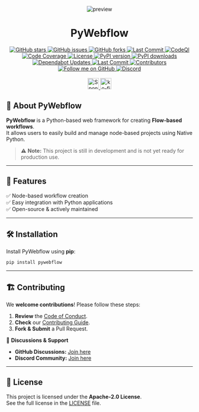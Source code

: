 <p align="center">
  <img src="https://github.com/user-attachments/assets/b4d68d31-145f-45e0-8bd8-64a4fcdf1056" alt="preview" />
</p>

<h1 align="center">PyWebflow</h1>

<p align="center">
  <a href="https://github.com/muhammad-fiaz/pywebflow/stargazers">
    <img src="https://img.shields.io/github/stars/muhammad-fiaz/pywebflow?style=social" alt="GitHub stars" />
  </a>
  <a href="https://github.com/muhammad-fiaz/pywebflow/issues">
    <img src="https://img.shields.io/github/issues/muhammad-fiaz/pywebflow" alt="GitHub issues" />
  </a>
  <a href="https://github.com/muhammad-fiaz/pywebflow/network/members">
    <img src="https://img.shields.io/github/forks/muhammad-fiaz/pywebflow?style=social" alt="GitHub forks" />
  </a>
  <a href="https://github.com/muhammad-fiaz/pywebflow/commits/main">
    <img src="https://img.shields.io/github/last-commit/muhammad-fiaz/pywebflow?style=flat" alt="Last Commit" />
  </a>
  <a href="https://github.com/muhammad-fiaz/pywebflow/actions/workflows/github-code-scanning/codeql">
    <img src="https://github.com/muhammad-fiaz/pywebflow/actions/workflows/github-code-scanning/codeql/badge.svg" alt="CodeQl" />
  </a>
  <a href="https://codecov.io/gh/muhammad-fiaz/pywebflow">
    <img src="https://img.shields.io/codecov/c/github/muhammad-fiaz/pywebflow?style=flat" alt="Code Coverage" />
  </a>
  <a href="https://github.com/muhammad-fiaz/pywebflow/blob/main/LICENSE">
    <img src="https://img.shields.io/github/license/muhammad-fiaz/pywebflow" alt="License" />
  </a>
  <a href="https://pypi.org/project/pywebflow/">
    <img src="https://img.shields.io/pypi/v/pywebflow" alt="PyPI version" />
  </a>
  <a href="https://pypi.org/project/pywebflow/">
    <img src="https://img.shields.io/pypi/dm/pywebflow" alt="PyPI downloads" />
  </a>
  <a href="https://github.com/muhammad-fiaz/pywebflow/actions/workflows/dependabot/dependabot-updates">
    <img src="https://github.com/muhammad-fiaz/pywebflow/actions/workflows/dependabot/dependabot-updates/badge.svg" alt="Dependabot Updates" />
  </a>
  <a href="https://github.com/muhammad-fiaz/pywebflow/commits/main">
    <img src="https://img.shields.io/github/last-commit/muhammad-fiaz/pywebflow?style=flat" alt="Last Commit" />
  </a>
  <a href="https://github.com/muhammad-fiaz/pywebflow/graphs/contributors">
    <img src="https://img.shields.io/github/contributors/muhammad-fiaz/pywebflow?style=flat" alt="Contributors" />
</a>
<a href="https://github.com/muhammad-fiaz">
    <img src="https://img.shields.io/github/followers/muhammad-fiaz?label=Follow&style=social" alt="Follow me on GitHub" />
  </a>
  <a href="https://discord.gg/eMcMEA6Jce">
    <img src="https://img.shields.io/badge/Discord-Join%20us-7289DA?logo=discord&style=flat-square" alt="Discord" />
  </a>

  <br>
<br>
  <a href="https://github.com/sponsors/muhammad-fiaz" target="_blank">
    <img style="height: 30px;" src="https://img.shields.io/badge/Sponsor-%231EAEDB.svg?&style=for-the-badge&logo=GitHub-Sponsors&logoColor=white" alt="Sponsor Muhammad Fiaz" />
  </a>
  <a href="https://ko-fi.com/F1F6MME1W">
    <img style="height: 30px;" src="https://ko-fi.com/img/githubbutton_sm.svg" alt="ko-fi" />
  </a>
</p>


## 🚀 About PyWebflow

**PyWebflow** is a Python-based web framework for creating **Flow-based workflows**.  
It allows users to easily build and manage node-based projects using Native Python.

> ⚠️ **Note:** This project is still in development and is not yet ready for production use.

---

## 📌 Features

✅ Node-based workflow creation  
✅ Easy integration with Python applications  
✅ Open-source & actively maintained  

---

## 🛠️ Installation

Install PyWebflow using **pip**:

```sh
pip install pywebflow
```

---

## 🏗️ Contributing

We **welcome contributions**! Please follow these steps:

1. **Review** the [Code of Conduct](https://github.com/muhammad-fiaz/pywebflow/blob/main/CODE_OF_CONDUCT.md).
2. **Check** our [Contributing Guide](https://github.com/muhammad-fiaz/pywebflow/blob/main/CONTRIBUTING.md).
3. **Fork & Submit** a Pull Request.

📌 **Discussions & Support**  
- **GitHub Discussions:** [Join here](https://github.com/muhammad-fiaz/pywebflow/discussions)  
- **Discord Community:** [Join here](https://discord.gg/Kpm7frtu)  

---

## 📜 License

This project is licensed under the **Apache-2.0 License**.  
See the full license in the [LICENSE](LICENSE) file.

